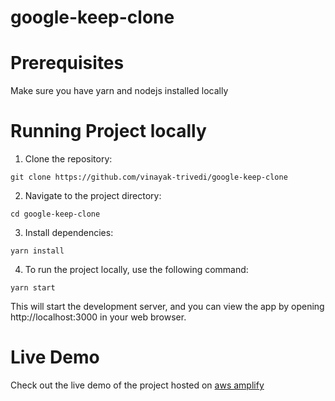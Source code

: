 # google-keep-clone

# Prerequisites
Make sure you have yarn and nodejs installed locally

# Running Project locally
1. Clone the repository:
```
git clone https://github.com/vinayak-trivedi/google-keep-clone
```
2. Navigate to the project directory:
```
cd google-keep-clone
```

3. Install dependencies:
```
yarn install
```

4. To run the project locally, use the following command:
```
yarn start
```

This will start the development server, and you can view the app by opening http://localhost:3000 in your web browser.

# Live Demo
Check out the live demo of the project hosted on [aws amplify](https://main.d2iunti0cvv8d9.amplifyapp.com/)
